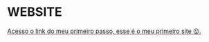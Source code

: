 # WEBSITE

<p>
  <a href="https://malihgno616.github.io/WEBSITE/#" target="_blank">
    Acesso o link do meu primeiro passo, esse é o meu primeiro site 😛.
  </a>
  
</p>
